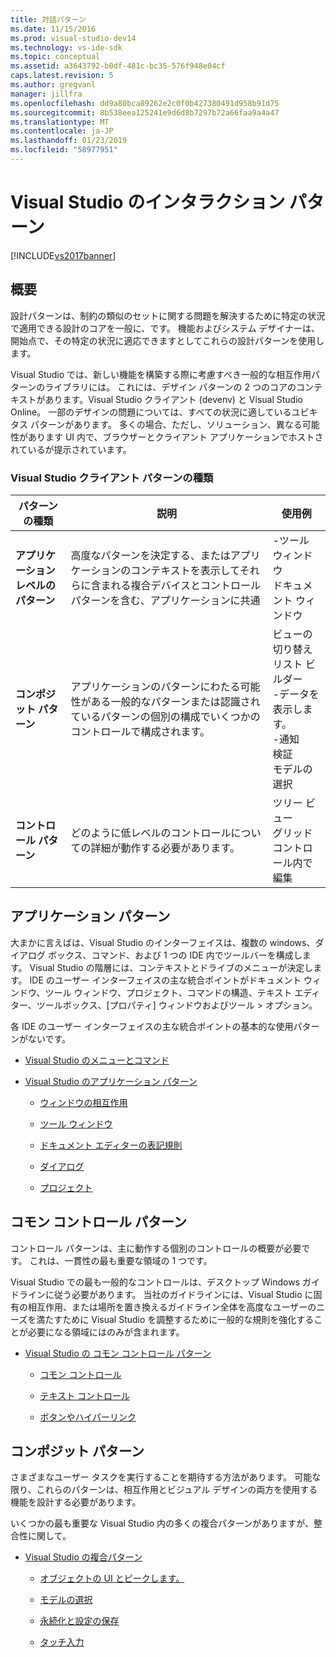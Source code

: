 ```yaml
---
title: 対話パターン
ms.date: 11/15/2016
ms.prod: visual-studio-dev14
ms.technology: vs-ide-sdk
ms.topic: conceptual
ms.assetid: a3643792-b0df-481c-bc35-576f948e04cf
caps.latest.revision: 5
ms.author: gregvanl
manager: jillfra
ms.openlocfilehash: dd9a80bca89262e2c0f0b427380491d958b91d75
ms.sourcegitcommit: 8b538eea125241e9d6d8b7297b72a66faa9a4a47
ms.translationtype: MT
ms.contentlocale: ja-JP
ms.lasthandoff: 01/23/2019
ms.locfileid: "58977951"
---
```

# <a name="interaction-patterns-for-visual-studio"></a>Visual Studio のインタラクション パターン
[!INCLUDE[vs2017banner](../../includes/vs2017banner.md)]

## <a name="overview"></a>概要
 設計パターンは、制約の類似のセットに関する問題を解決するために特定の状況で適用できる設計のコアを一般に、です。 機能およびシステム デザイナーは、開始点で、その特定の状況に適応できますとしてこれらの設計パターンを使用します。

 Visual Studio では、新しい機能を構築する際に考慮すべき一般的な相互作用パターンのライブラリには。 これには、デザイン パターンの 2 つのコアのコンテキストがあります。Visual Studio クライアント (devenv) と Visual Studio Online。 一部のデザインの問題については、すべての状況に適しているユビキタス パターンがあります。 多くの場合、ただし、ソリューション、異なる可能性があります UI 内で、ブラウザーとクライアント アプリケーションでホストされているが提示されています。

### <a name="visual-studio-client-pattern-types"></a>Visual Studio クライアント パターンの種類

|パターンの種類|説明|使用例|
|------------------|-----------------|--------------|
|**アプリケーション レベルのパターン**|高度なパターンを決定する、またはアプリケーションのコンテキストを表示してそれらに含まれる複合デバイスとコントロール パターンを含む、アプリケーションに共通|-ツール ウィンドウ<br />ドキュメント ウィンドウ|
|**コンポジット パターン**|アプリケーションのパターンにわたる可能性がある一般的なパターンまたは認識されているパターンの個別の構成でいくつかのコントロールで構成されます。|ビューの切り替え<br />リスト ビルダー<br />-データを表示します。<br />-通知<br />検証<br />モデルの選択|
|**コントロール パターン**|どのように低レベルのコントロールについての詳細が動作する必要があります。|ツリー ビュー<br />グリッド コントロール内で編集|

## <a name="application-patterns"></a>アプリケーション パターン
 大まかに言えばは、Visual Studio のインターフェイスは、複数の windows、ダイアログ ボックス、コマンド、および 1 つの IDE 内でツールバーを構成します。 Visual Studio の階層には、コンテキストとドライブのメニューが決定します。 IDE のユーザー インターフェイスの主な統合ポイントがドキュメント ウィンドウ、ツール ウィンドウ、プロジェクト、コマンドの構造、テキスト エディター、ツールボックス、[プロパティ] ウィンドウおよびツール > オプション。

 各 IDE のユーザー インターフェイスの主な統合ポイントの基本的な使用パターンがないです。

-   [Visual Studio のメニューとコマンド](../../extensibility/ux-guidelines/menus-and-commands-for-visual-studio.md)

-   [Visual Studio のアプリケーション パターン](../../extensibility/ux-guidelines/application-patterns-for-visual-studio.md)

    -   [ウィンドウの相互作用](../../extensibility/ux-guidelines/application-patterns-for-visual-studio.md#BKMK_WindowInteractions)

    -   [ツール ウィンドウ](../../extensibility/ux-guidelines/application-patterns-for-visual-studio.md#BKMK_ToolWindows)

    -   [ドキュメント エディターの表記規則](../../extensibility/ux-guidelines/application-patterns-for-visual-studio.md#BKMK_DocumentEditorConventions)

    -   [ダイアログ](../../extensibility/ux-guidelines/application-patterns-for-visual-studio.md#BKMK_Dialogs)

    -   [プロジェクト](../../extensibility/ux-guidelines/application-patterns-for-visual-studio.md#BKMK_Projects)

## <a name="common-control-patterns"></a>コモン コントロール パターン
 コントロール パターンは、主に動作する個別のコントロールの概要が必要です。 これは、一貫性の最も重要な領域の 1 つです。

 Visual Studio での最も一般的なコントロールは、デスクトップ Windows ガイドラインに従う必要があります。 当社のガイドラインには、Visual Studio に固有の相互作用、または場所を置き換えるガイドライン全体を高度なユーザーのニーズを満たすために Visual Studio を調整するために一般的な規則を強化することが必要になる領域にはのみが含まれます。

-   [Visual Studio の コモン コントロール パターン](../../extensibility/ux-guidelines/common-control-patterns-for-visual-studio.md)

    -   [コモン コントロール](../../extensibility/ux-guidelines/common-control-patterns-for-visual-studio.md#BKMK_CommonControls)

    -   [テキスト コントロール](../../extensibility/ux-guidelines/common-control-patterns-for-visual-studio.md#BKMK_TextControls)

    -   [ボタンやハイパーリンク](../../extensibility/ux-guidelines/common-control-patterns-for-visual-studio.md#BKMK_ButtonsAndHyperlinks)

## <a name="composite-patterns"></a>コンポジット パターン
 さまざまなユーザー タスクを実行することを期待する方法があります。 可能な限り、これらのパターンは、相互作用とビジュアル デザインの両方を使用する機能を設計する必要があります。

 いくつかの最も重要な Visual Studio 内の多くの複合パターンがありますが、整合性に関して。

-   [Visual Studio の複合パターン](../../extensibility/ux-guidelines/composite-patterns-for-visual-studio.md)

    -   [オブジェクトの UI とピークします。](../../extensibility/ux-guidelines/composite-patterns-for-visual-studio.md#BKMK_OnObjectUI)

    -   [モデルの選択](../../extensibility/ux-guidelines/composite-patterns-for-visual-studio.md#BKMK_SelectionModels)

    -   [永続化と設定の保存](../../extensibility/ux-guidelines/composite-patterns-for-visual-studio.md#BKMK_PersistenceAndSavingSettings)

    -   [タッチ入力](../../extensibility/ux-guidelines/composite-patterns-for-visual-studio.md#BKMK_TouchInput)
